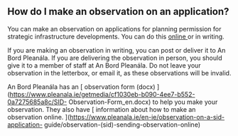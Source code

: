 ##  How do I make an observation on an application?

You can make an observation on applications for planning permission for
strategic infrastructure developments. You can do this [ online
](https://online.pleanala.ie/en-ie/sid/observation) or in writing.

If you are making an observation in writing, you can post or deliver it to An
Bord Pleanála. If you are delivering the observation in person, you should
give it to a member of staff at An Bord Pleanála. Do not leave your
observation in the letterbox, or email it, as these observations will be
invalid.

An Bord Pleanála has an [ observation form (docx)
](https://www.pleanala.ie/getmedia/cf1030eb-b090-4ee7-b552-0a7275685a8c/SID-
Observation-Form_en.docx) to help you make your observation. They also have [
information about how to make an observation online.
](https://www.pleanala.ie/en-ie/observation-on-a-sid-application-
guide/observation-\(sid\)-sending-observation-online)

